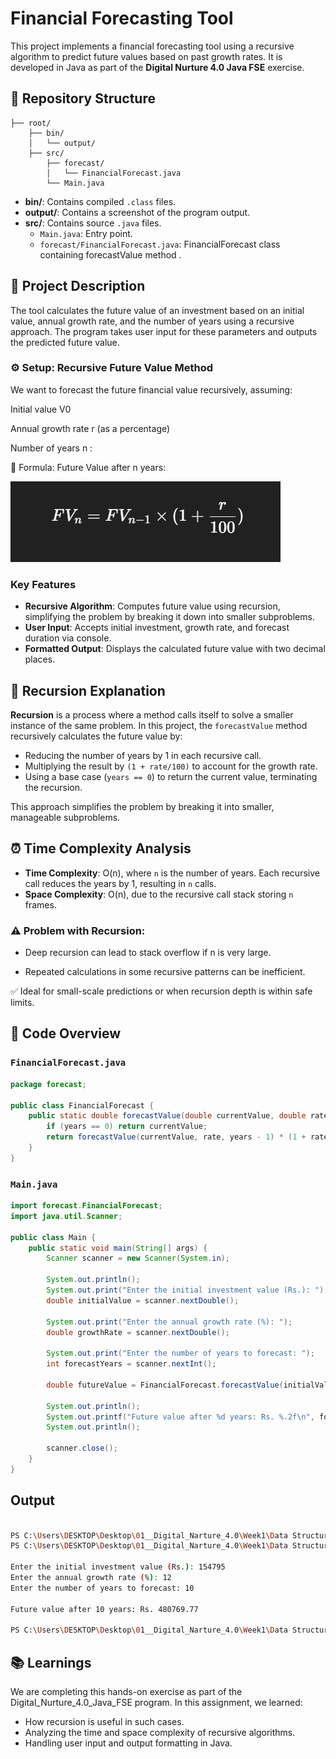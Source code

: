 # Financial Forecasting Tool

This project implements a financial forecasting tool using a recursive algorithm to predict future values based on past growth rates. It is developed in Java as part of the **Digital Nurture 4.0 Java FSE** exercise.

## 📁 Repository Structure

```
├── root/
    ├── bin/
    │   └── output/
    ├── src/
        ├── forecast/
        │   └── FinancialForecast.java
        └── Main.java
```


- **bin/**: Contains compiled `.class` files.
- **output/**: Contains a screenshot of the program output.
- **src/**: Contains source `.java` files.
  - `Main.java`: Entry point.
  - `forecast/FinancialForecast.java`: FinancialForecast class containing forecastValue method .


## 📝 Project Description

The tool calculates the future value of an investment based on an initial value, annual growth rate, and the number of years using a recursive approach. The program takes user input for these parameters and outputs the predicted future value.

### ⚙️ Setup: Recursive Future Value Method
We want to forecast the future financial value recursively, assuming:

Initial value V0

Annual growth rate r (as a percentage)

Number of years n :

🔧 Formula:
Future Value after n years:

![Recursive Formula](https://github.com/SudipSarkar1193/Digital-Nurture-4.0-JavaFSE/blob/main/Week1_Data%20Structure%20%26%20Algorithm/Exercise%207%20-%20%20Financial%20Forecasting/imagesForREADME/CodeCogsEqn.png?raw=true)


### Key Features
- **Recursive Algorithm**: Computes future value using recursion, simplifying the problem by breaking it down into smaller subproblems.
- **User Input**: Accepts initial investment, growth rate, and forecast duration via console.
- **Formatted Output**: Displays the calculated future value with two decimal places.


## 🧠 Recursion Explanation

**Recursion** is a process where a method calls itself to solve a smaller instance of the same problem. In this project, the `forecastValue` method recursively calculates the future value by:
- Reducing the number of years by 1 in each recursive call.
- Multiplying the result by `(1 + rate/100)` to account for the growth rate.
- Using a base case (`years == 0`) to return the current value, terminating the recursion.

This approach simplifies the problem by breaking it into smaller, manageable subproblems.

## ⏰ Time Complexity Analysis

- **Time Complexity**: O(n), where `n` is the number of years. Each recursive call reduces the years by 1, resulting in `n` calls.
- **Space Complexity**: O(n), due to the recursive call stack storing `n` frames.


### ⚠️ Problem with Recursion:
- Deep recursion can lead to stack overflow if n is very large.

- Repeated calculations in some recursive patterns can be inefficient.

✅ Ideal for small-scale predictions or when recursion depth is within safe limits.

## 📄 Code Overview

### `FinancialForecast.java`
```java
package forecast;

public class FinancialForecast {
    public static double forecastValue(double currentValue, double rate, int years) {
        if (years == 0) return currentValue;
        return forecastValue(currentValue, rate, years - 1) * (1 + rate / 100);
    }
}
```

### `Main.java`
```java
import forecast.FinancialForecast;
import java.util.Scanner;

public class Main {
    public static void main(String[] args) {
        Scanner scanner = new Scanner(System.in);

        System.out.println();
        System.out.print("Enter the initial investment value (Rs.): ");
        double initialValue = scanner.nextDouble();

        System.out.print("Enter the annual growth rate (%): ");
        double growthRate = scanner.nextDouble();

        System.out.print("Enter the number of years to forecast: ");
        int forecastYears = scanner.nextInt();

        double futureValue = FinancialForecast.forecastValue(initialValue, growthRate, forecastYears);
        
        System.out.println();
        System.out.printf("Future value after %d years: Rs. %.2f\n", forecastYears, futureValue);
        System.out.println();

        scanner.close();
    }
}
```

## Output 

```bash

PS C:\Users\DESKTOP\Desktop\01__Digital_Narture_4.0\Week1\Data Structure & Algorithm\Exercise 7 -  Financial Forecasting> javac -d bin .\src\Main.java .\src\forecast\FinancialForecast.java
PS C:\Users\DESKTOP\Desktop\01__Digital_Narture_4.0\Week1\Data Structure & Algorithm\Exercise 7 -  Financial Forecasting> java -cp bin Main

Enter the initial investment value (Rs.): 154795
Enter the annual growth rate (%): 12
Enter the number of years to forecast: 10

Future value after 10 years: Rs. 480769.77

PS C:\Users\DESKTOP\Desktop\01__Digital_Narture_4.0\Week1\Data Structure & Algorithm\Exercise 7 -  Financial Forecasting>

```

## 📚 Learnings
We are completing this hands-on exercise as part of the Digital_Nurture_4.0_Java_FSE program. In this assignment, we learned:

- How recursion is useful in such cases.
- Analyzing the time and space complexity of recursive algorithms.
- Handling user input and output formatting in Java.
